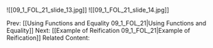 ﻿

![[09_1_FOL_21_slide_13.jpg]]
![[09_1_FOL_21_slide_14.jpg]]


Prev: [[Using Functions and Equality 09_1_FOL_21|Using Functions and Equality]]
Next: [[Example of Reification 09_1_FOL_21|Example of Reification]]
Related Content: